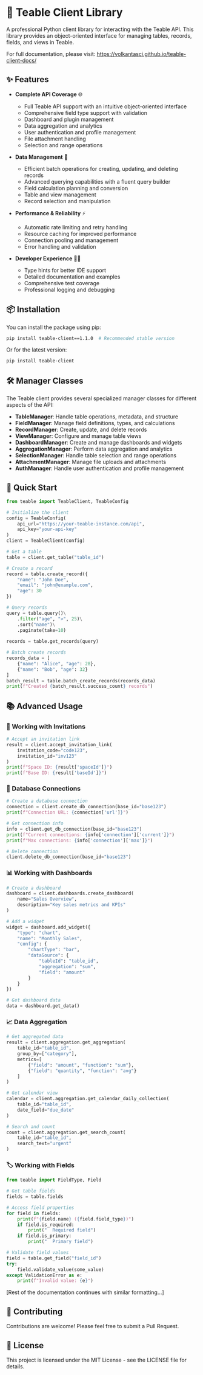 # 🔌 Teable Client Library

A professional Python client library for interacting with the Teable API. This library provides an object-oriented interface for managing tables, records, fields, and views in Teable.

For full documentation, please visit: https://volkantasci.github.io/teable-client-docs/

## ✨ Features

- **Complete API Coverage** 🌐
  * Full Teable API support with an intuitive object-oriented interface
  * Comprehensive field type support with validation
  * Dashboard and plugin management
  * Data aggregation and analytics
  * User authentication and profile management
  * File attachment handling
  * Selection and range operations

- **Data Management** 💾
  * Efficient batch operations for creating, updating, and deleting records
  * Advanced querying capabilities with a fluent query builder
  * Field calculation planning and conversion
  * Table and view management
  * Record selection and manipulation

- **Performance & Reliability** ⚡
  * Automatic rate limiting and retry handling
  * Resource caching for improved performance
  * Connection pooling and management
  * Error handling and validation

- **Developer Experience** 👨‍💻
  * Type hints for better IDE support
  * Detailed documentation and examples
  * Comprehensive test coverage
  * Professional logging and debugging

## 📦 Installation

You can install the package using pip:

```bash
pip install teable-client==1.1.0  # Recommended stable version
```

Or for the latest version:

```bash
pip install teable-client
```

## 🛠️ Manager Classes

The Teable client provides several specialized manager classes for different aspects of the API:

- **TableManager**: Handle table operations, metadata, and structure
- **FieldManager**: Manage field definitions, types, and calculations
- **RecordManager**: Create, update, and delete records
- **ViewManager**: Configure and manage table views
- **DashboardManager**: Create and manage dashboards and widgets
- **AggregationManager**: Perform data aggregation and analytics
- **SelectionManager**: Handle table selection and range operations
- **AttachmentManager**: Manage file uploads and attachments
- **AuthManager**: Handle user authentication and profile management

## 🚀 Quick Start

```python
from teable import TeableClient, TeableConfig

# Initialize the client
config = TeableConfig(
    api_url="https://your-teable-instance.com/api",
    api_key="your-api-key"
)
client = TeableClient(config)

# Get a table
table = client.get_table("table_id")

# Create a record
record = table.create_record({
    "name": "John Doe",
    "email": "john@example.com",
    "age": 30
})

# Query records
query = table.query()\
    .filter("age", ">", 25)\
    .sort("name")\
    .paginate(take=10)
    
records = table.get_records(query)

# Batch create records
records_data = [
    {"name": "Alice", "age": 28},
    {"name": "Bob", "age": 32}
]
batch_result = table.batch_create_records(records_data)
print(f"Created {batch_result.success_count} records")
```

## 📚 Advanced Usage

### 📧 Working with Invitations

```python
# Accept an invitation link
result = client.accept_invitation_link(
    invitation_code="code123",
    invitation_id="inv123"
)
print(f"Space ID: {result['spaceId']}")
print(f"Base ID: {result['baseId']}")
```

### 🔗 Database Connections

```python
# Create a database connection
connection = client.create_db_connection(base_id="base123")
print(f"Connection URL: {connection['url']}")

# Get connection info
info = client.get_db_connection(base_id="base123")
print(f"Current connections: {info['connection']['current']}")
print(f"Max connections: {info['connection']['max']}")

# Delete connection
client.delete_db_connection(base_id="base123")
```

### 📊 Working with Dashboards

```python
# Create a dashboard
dashboard = client.dashboards.create_dashboard(
    name="Sales Overview",
    description="Key sales metrics and KPIs"
)

# Add a widget
widget = dashboard.add_widget({
    "type": "chart",
    "name": "Monthly Sales",
    "config": {
        "chartType": "bar",
        "dataSource": {
            "tableId": "table_id",
            "aggregation": "sum",
            "field": "amount"
        }
    }
})

# Get dashboard data
data = dashboard.get_data()
```

### 📈 Data Aggregation

```python
# Get aggregated data
result = client.aggregation.get_aggregation(
    table_id="table_id",
    group_by=["category"],
    metrics=[
        {"field": "amount", "function": "sum"},
        {"field": "quantity", "function": "avg"}
    ]
)

# Get calendar view
calendar = client.aggregation.get_calendar_daily_collection(
    table_id="table_id",
    date_field="due_date"
)

# Search and count
count = client.aggregation.get_search_count(
    table_id="table_id",
    search_text="urgent"
)
```

### 🏷️ Working with Fields

```python
from teable import FieldType, Field

# Get table fields
fields = table.fields

# Access field properties
for field in fields:
    print(f"{field.name} ({field.field_type})")
    if field.is_required:
        print("  Required field")
    if field.is_primary:
        print("  Primary field")

# Validate field values
field = table.get_field("field_id")
try:
    field.validate_value(some_value)
except ValidationError as e:
    print(f"Invalid value: {e}")
```

[Rest of the documentation continues with similar formatting...]

## 🤝 Contributing

Contributions are welcome! Please feel free to submit a Pull Request.

## 📄 License

This project is licensed under the MIT License - see the LICENSE file for details.
